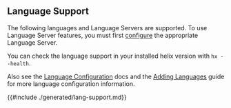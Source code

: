 ## Language Support

The following languages and Language Servers are supported. To use
Language Server features, you must first [configure][lsp-config-wiki] the
appropriate Language Server.

You can check the language support in your installed helix version with `hx --health`.

Also see the [Language Configuration][lang-config] docs and the [Adding
Languages][adding-languages] guide for more language configuration information.

{{#include ./generated/lang-support.md}}

[lsp-config-wiki]: https://github.com/helix-editor/helix/wiki/Language-Server-Configurations
[lang-config]: ./languages.md
[adding-languages]: ./guides/adding_languages.md
